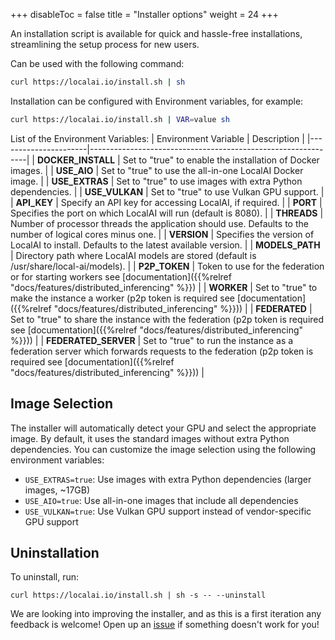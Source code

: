 
+++
disableToc = false
title = "Installer options"
weight = 24
+++

An installation script is available for quick and hassle-free installations, streamlining the setup process for new users.

Can be used with the following command:
```bash
curl https://localai.io/install.sh | sh
```

Installation can be configured with Environment variables, for example: 

```bash
curl https://localai.io/install.sh | VAR=value sh
```

List of the Environment Variables:
| Environment Variable | Description                                                  |
|----------------------|--------------------------------------------------------------|
| **DOCKER_INSTALL**       | Set to "true" to enable the installation of Docker images.    |
| **USE_AIO**              | Set to "true" to use the all-in-one LocalAI Docker image.    |
| **USE_EXTRAS**           | Set to "true" to use images with extra Python dependencies.   |
| **USE_VULKAN**           | Set to "true" to use Vulkan GPU support.                     |
| **API_KEY**              | Specify an API key for accessing LocalAI, if required.       |
| **PORT**                 | Specifies the port on which LocalAI will run (default is 8080). |
| **THREADS**              | Number of processor threads the application should use. Defaults to the number of logical cores minus one. |
| **VERSION**              | Specifies the version of LocalAI to install. Defaults to the latest available version. |
| **MODELS_PATH**          | Directory path where LocalAI models are stored (default is /usr/share/local-ai/models). |
| **P2P_TOKEN** | Token to use for the federation or for starting workers see [documentation]({{%relref "docs/features/distributed_inferencing" %}}) |
| **WORKER** | Set to "true" to make the instance a worker (p2p token is required see [documentation]({{%relref "docs/features/distributed_inferencing" %}})) |
| **FEDERATED** | Set to "true" to share the instance with the federation (p2p token is required see [documentation]({{%relref "docs/features/distributed_inferencing" %}}))  |
| **FEDERATED_SERVER** | Set to "true" to run the instance as a federation server which forwards requests to the federation (p2p token is required see [documentation]({{%relref "docs/features/distributed_inferencing" %}}))  |

## Image Selection

The installer will automatically detect your GPU and select the appropriate image. By default, it uses the standard images without extra Python dependencies. You can customize the image selection using the following environment variables:

- `USE_EXTRAS=true`: Use images with extra Python dependencies (larger images, ~17GB)
- `USE_AIO=true`: Use all-in-one images that include all dependencies
- `USE_VULKAN=true`: Use Vulkan GPU support instead of vendor-specific GPU support

## Uninstallation

To uninstall, run:

```
curl https://localai.io/install.sh | sh -s -- --uninstall
```

We are looking into improving the installer, and as this is a first iteration any feedback is welcome! Open up an [issue](https://github.com/mudler/LocalAI/issues/new/choose) if something doesn't work for you!